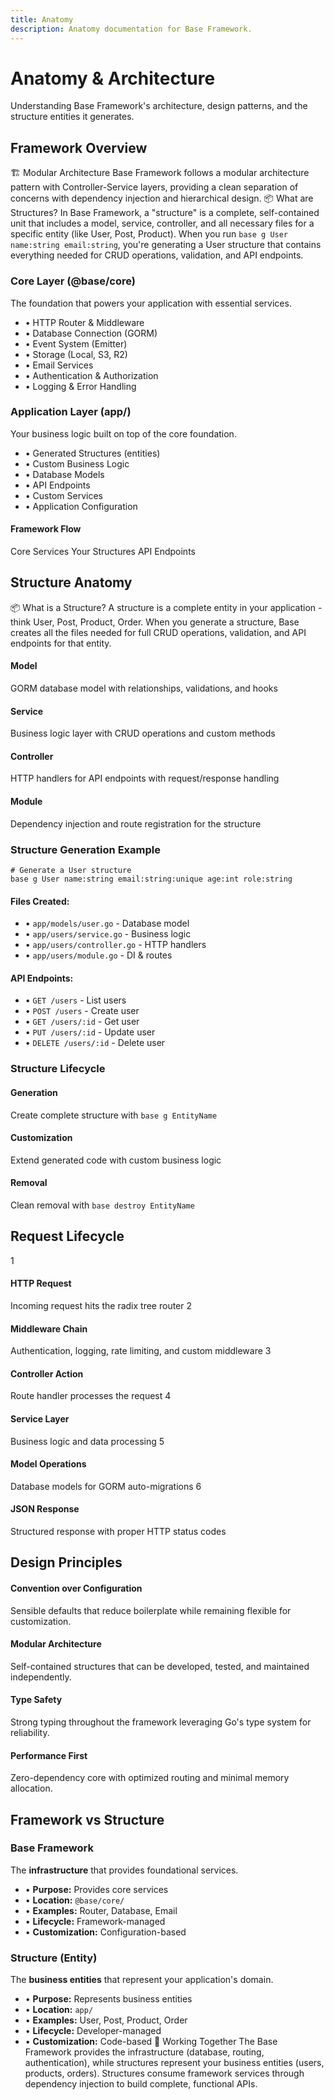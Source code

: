 ```yaml
---
title: Anatomy
description: Anatomy documentation for Base Framework.
---
```


# Anatomy & Architecture
Understanding Base Framework's architecture, design patterns, and the structure entities it generates.
## Framework Overview
🏗️ Modular Architecture
Base Framework follows a modular architecture pattern with Controller-Service layers, providing a clean separation of concerns with dependency injection and hierarchical design.
📦 What are Structures?
In Base Framework, a "structure" is a complete, self-contained unit that includes a model, service, controller, and all necessary files for a specific entity (like User, Post, Product). When you run `base g User name:string email:string`, you're generating a User structure that contains everything needed for CRUD operations, validation, and API endpoints.
### Core Layer (@base/core)
The foundation that powers your application with essential services.
- • HTTP Router & Middleware
- • Database Connection (GORM)
- • Event System (Emitter)
- • Storage (Local, S3, R2)
- • Email Services
- • Authentication & Authorization
- • Logging & Error Handling
### Application Layer (app/)
Your business logic built on top of the core foundation.
- • Generated Structures (entities)
- • Custom Business Logic
- • Database Models
- • API Endpoints
- • Custom Services
- • Application Configuration
#### Framework Flow
Core Services
Your Structures
API Endpoints
## Structure Anatomy
📦 What is a Structure?
A structure is a complete entity in your application - think User, Post, Product, Order. When you generate a structure, Base creates all the files needed for full CRUD operations, validation, and API endpoints for that entity.
#### Model
GORM database model with relationships, validations, and hooks
#### Service
Business logic layer with CRUD operations and custom methods
#### Controller
HTTP handlers for API endpoints with request/response handling
#### Module
Dependency injection and route registration for the structure
### Structure Generation Example
```
# Generate a User structure
base g User name:string email:string:unique age:int role:string
```
#### Files Created:
- • `app/models/user.go` - Database model
- • `app/users/service.go` - Business logic
- • `app/users/controller.go` - HTTP handlers
- • `app/users/module.go` - DI & routes
#### API Endpoints:
- • `GET /users` - List users
- • `POST /users` - Create user
- • `GET /users/:id` - Get user
- • `PUT /users/:id` - Update user
- • `DELETE /users/:id` - Delete user
### Structure Lifecycle
#### Generation
Create complete structure with `base g EntityName`
#### Customization
Extend generated code with custom business logic
#### Removal
Clean removal with `base destroy EntityName`
## Request Lifecycle
1
#### HTTP Request
Incoming request hits the radix tree router
2
#### Middleware Chain
Authentication, logging, rate limiting, and custom middleware
3
#### Controller Action
Route handler processes the request
4
#### Service Layer
Business logic and data processing
5
#### Model Operations
Database models for GORM auto-migrations
6
#### JSON Response
Structured response with proper HTTP status codes
## Design Principles
#### Convention over Configuration
Sensible defaults that reduce boilerplate while remaining flexible for customization.
#### Modular Architecture
Self-contained structures that can be developed, tested, and maintained independently.
#### Type Safety
Strong typing throughout the framework leveraging Go's type system for reliability.
#### Performance First
Zero-dependency core with optimized routing and minimal memory allocation.
## Framework vs Structure
### Base Framework
The **infrastructure** that provides foundational services.
- • **Purpose:** Provides core services
- • **Location:** `@base/core/`
- • **Examples:** Router, Database, Email
- • **Lifecycle:** Framework-managed
- • **Customization:** Configuration-based
### Structure (Entity)
The **business entities** that represent your application's domain.
- • **Purpose:** Represents business entities
- • **Location:** `app/`
- • **Examples:** User, Post, Product, Order
- • **Lifecycle:** Developer-managed
- • **Customization:** Code-based
🤝 Working Together
The Base Framework provides the infrastructure (database, routing, authentication), while structures represent your business entities (users, products, orders). Structures consume framework services through dependency injection to build complete, functional APIs.